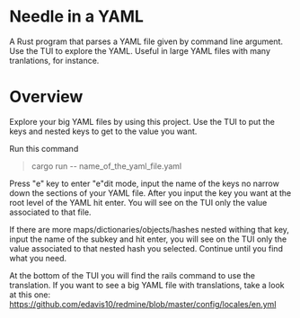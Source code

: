 # Needle in a YAML

A Rust program that parses a YAML file given by command line argument. Use the TUI to explore the YAML.
Useful in large YAML files with many tranlations, for instance.

# Overview

Explore your big YAML files by using this project. Use the TUI to put the keys and nested keys to get to the value you want.

Run this command

> cargo run -- name_of_the_yaml_file.yaml

Press "e" key to enter "e"dit mode, input the name of the keys no narrow down the sections of your YAML file. After you
input the key you want at the root level of the YAML hit enter. You will see on the TUI only the value associated to that file.

If there are more maps/dictionaries/objects/hashes nested withing that key, input the name of the subkey and hit enter, you will see
on the TUI only the value associated to that nested hash you selected. Continue until you find what you need.

At the bottom of the TUI you will find the rails command to use the translation. If you want to see a big YAML file with translations,
take a look at this one: https://github.com/edavis10/redmine/blob/master/config/locales/en.yml
